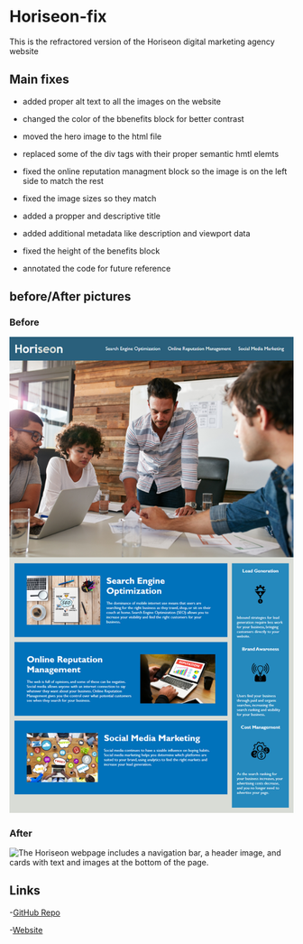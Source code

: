 # Horiseon-fix 

This is the refractored version of the Horiseon digital marketing agency website 

## Main fixes 

- added proper alt text to all the images on the website

- changed the color of the bbenefits block for better contrast

- moved the hero image to the html file

- replaced some of the div tags with their proper semantic hmtl elemts

- fixed the online reputation managment block so the image is on the left side to match the rest

- fixed the image sizes so they match

- added a propper and descriptive title 

- added additional metadata like description and viewport data

- fixed the height of the benefits block 

- annotated the code for future reference 

## before/After pictures 

### Before 

![The Horiseon webpage includes a navigation bar, a header image, and cards with text and images at the bottom of the page.](./Assets/01-html-css-git-homework-demo.png)

### After

![The Horiseon webpage includes a navigation bar, a header image, and cards with text and images at the bottom of the page.](./Assets/Horiseon-after.png)

## Links

-[GitHub Repo](https://github.com/Dimavich/Horiseon-fix)

-[Website](https://dimavich.github.io/Horiseon-fix/)